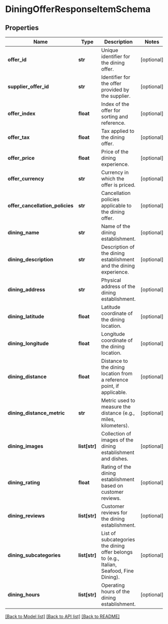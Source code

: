 # DiningOfferResponseItemSchema

## Properties
Name | Type | Description | Notes
------------ | ------------- | ------------- | -------------
**offer_id** | **str** | Unique identifier for the dining offer. | [optional] 
**supplier_offer_id** | **str** | Identifier for the offer provided by the supplier. | [optional] 
**offer_index** | **float** | Index of the offer for sorting and reference. | [optional] 
**offer_tax** | **float** | Tax applied to the dining offer. | [optional] 
**offer_price** | **float** | Price of the dining experience. | [optional] 
**offer_currency** | **str** | Currency in which the offer is priced. | [optional] 
**offer_cancellation_policies** | **str** | Cancellation policies applicable to the dining offer. | [optional] 
**dining_name** | **str** | Name of the dining establishment. | [optional] 
**dining_description** | **str** | Description of the dining establishment and the dining experience. | [optional] 
**dining_address** | **str** | Physical address of the dining establishment. | [optional] 
**dining_latitude** | **float** | Latitude coordinate of the dining location. | [optional] 
**dining_longitude** | **float** | Longitude coordinate of the dining location. | [optional] 
**dining_distance** | **float** | Distance to the dining location from a reference point, if applicable. | [optional] 
**dining_distance_metric** | **str** | Metric used to measure the distance (e.g., miles, kilometers). | [optional] 
**dining_images** | **list[str]** | Collection of images of the dining establishment and dishes. | [optional] 
**dining_rating** | **float** | Rating of the dining establishment based on customer reviews. | [optional] 
**dining_reviews** | **list[str]** | Customer reviews for the dining establishment. | [optional] 
**dining_subcategories** | **list[str]** | List of subcategories the dining offer belongs to (e.g., Italian, Seafood, Fine Dining). | [optional] 
**dining_hours** | **list[str]** | Operating hours of the dining establishment. | [optional] 

[[Back to Model list]](../README.md#documentation-for-models) [[Back to API list]](../README.md#documentation-for-api-endpoints) [[Back to README]](../README.md)

